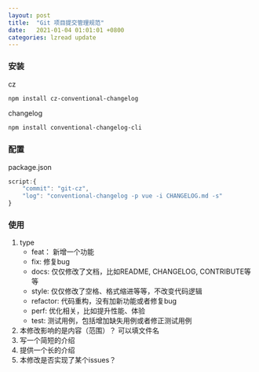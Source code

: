 ```yaml
---
layout: post
title:  "Git 项目提交管理规范"
date:   2021-01-04 01:01:01 +0800
categories: lzread update
---
```

### 安装
cz
```bash
npm install cz-conventional-changelog
```
changelog
```bash
npm install conventional-changelog-cli
```
### 配置
package.json
```javascript
script:{
    "commit": "git-cz",
    "log": "conventional-changelog -p vue -i CHANGELOG.md -s"
}
```
### 使用
1. type
   - feat： 新增一个功能
   - fix: 修复bug
   - docs: 仅仅修改了文档，比如README, CHANGELOG, CONTRIBUTE等等
   - style: 仅仅修改了空格、格式缩进等等，不改变代码逻辑
   - refactor: 代码重构，没有加新功能或者修复bug
   - perf: 优化相关，比如提升性能、体验
   - test: 测试用例，包括增加缺失用例或者修正测试用例
2. 本修改影响的是内容（范围）？ 可以填文件名
3. 写一个简短的介绍
4. 提供一个长的介绍
5. 本修改是否实现了某个issues？